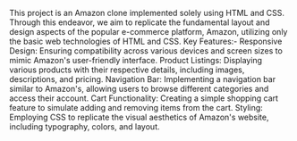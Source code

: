This project is an Amazon clone implemented solely using HTML and CSS. Through this endeavor, we aim to replicate the fundamental layout and design aspects of the popular e-commerce platform, Amazon, utilizing only the basic web technologies of HTML and CSS. Key Features:- Responsive Design: Ensuring compatibility across various devices and screen sizes to mimic Amazon's user-friendly interface. Product Listings: Displaying various products with their respective details, including images, descriptions, and pricing. Navigation Bar: Implementing a navigation bar similar to Amazon's, allowing users to browse different categories and access their account. Cart Functionality: Creating a simple shopping cart feature to simulate adding and removing items from the cart. Styling: Employing CSS to replicate the visual aesthetics of Amazon's website, including typography, colors, and layout.

